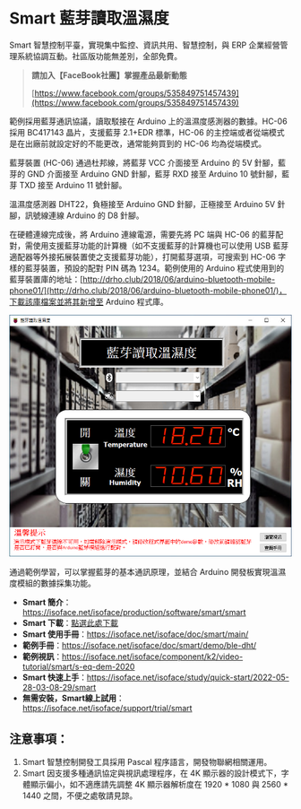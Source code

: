 # Smart 藍芽讀取溫濕度

Smart 智慧控制平臺，實現集中監控、資訊共用、智慧控制，與 ERP 企業經營管理系統協調互動。社區版功能無差別，全部免費。

> **請加入【FaceBook社團】掌握產品最新動態**
>
> [https://www.facebook.com/groups/535849751457439](https://www.facebook.com/groups/535849751457439)

範例採用藍芽通訊協議，讀取駁接在 Arduino 上的溫濕度感測器的數據。HC-06 採用 BC417143 晶片，支援藍芽 2.1+EDR 標準，HC-06 的主控端或者從端模式是在出廠前就設定好的不能更改，通常能夠買到的 HC-06 均為從端模式。

藍芽裝置 (HC-06) 通過杜邦線，將藍芽 VCC 介面接至 Arduino 的 5V 針腳，藍芽的 GND 介面接至 Arduino GND 針腳，藍芽 RXD 接至 Arduino 10 號針腳，藍芽 TXD 接至 Arduino 11 號針腳。

溫濕度感測器 DHT22，負極接至 Arduino GND 針腳，正極接至 Arduino 5V 針腳，訊號線連線 Arduino 的 D8 針腳。

在硬體連線完成後，將 Arduino 連線電源，需要先將 PC 端與 HC-06 的藍芽配對，需使用支援藍芽功能的計算機（如不支援藍芽的計算機也可以使用 USB 藍芽適配器等外接拓展裝置使之支援藍芽功能），打開藍芽選項，可搜索到 HC-06 字樣的藍芽裝置，預設的配對 PIN 碼為 1234。範例使用的 Arduino 程式使用到的藍芽裝置庫的地址：[http://drho.club/2018/06/arduino-bluetooth-mobile-phone01/](http://drho.club/2018/06/arduino-bluetooth-mobile-phone01/)，下載該庫檔案並將其新增至 Arduino 程式庫。

![](images/20220926164532.png)

通過範例學習，可以掌握藍芽的基本通訊原理，並結合 Arduino 開發板實現溫濕度模組的數據採集功能。

* **Smart 簡介**：https://isoface.net/isoface/production/software/smart/smart
* **Smart 下載**：[點選此處下載](https://github.com/isoface-iot/Smart/releases/latest)
* **Smart 使用手冊**：https://isoface.net/isoface/doc/smart/main/
* **範例手冊**：https://isoface.net/isoface/doc/smart/demo/ble-dht/
* **範例視訊**：https://isoface.net/isoface/component/k2/video-tutorial/smart/s-eq-dem-2020
* **Smart 快速上手**：https://isoface.net/isoface/study/quick-start/2022-05-28-03-08-29/smart
* **無需安裝，Smart線上試用**：https://isoface.net/isoface/support/trial/smart

## 注意事項：
1. Smart 智慧控制開發工具採用 Pascal 程序語言，開發物聯網相關運用。
2. Smart 因支援多種通訊協定與視訊處理程序，在 4K 顯示器的設計模式下，字體顯示偏小，如不適應請先調整 4K 顯示器解析度在 1920 * 1080 與 2560 * 1440 之間，不便之處敬請見諒。